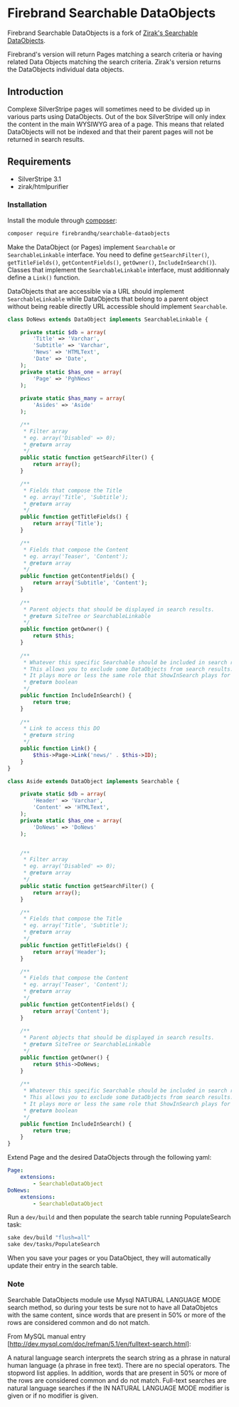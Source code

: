 # Firebrand Searchable DataObjects

Firebrand Searchable DataObjects is a fork of [Zirak's Searchable DataObjects](https://github.com/g4b0/silverstripe-searchable-dataobjects).

Firebrand's version will return Pages matching a search criteria or having related Data Objects matching the search criteria. Zirak's version returns the DataObjects individual data objects.

## Introduction

Complexe SilverStripe pages will sometimes need to be divided up in various parts using DataObjects. Out of the box SilverStripe will only index the content in the main WYSIWYG area of a page. This means that related DataObjects will not be indexed and that their parent pages will not be returned in search results.

## Requirements

 * SilverStripe 3.1
 * zirak/htmlpurifier

### Installation

Install the module through [composer](http://getcomposer.org):

```bash
composer require firebrandhq/searchable-dataobjects
```

Make the DataObject (or Pages) implement `Searchable` or `SearchableLinkable` interface. You need to define `getSearchFilter()`, `getTitleFields()`, `getContentFields()`, `getOwner()`, `IncludeInSearch()`). Classes that implement the `SearchableLinkable` interface, must additionnaly define a `Link()` function.

DataObjects that are accessible via a URL should implement `SearchableLinkable` while DataObjects that belong to a parent object without being reable directly URL accessible should implement `Searchable`.

```php
class DoNews extends DataObject implements SearchableLinkable {

	private static $db = array(
		'Title' => 'Varchar',
		'Subtitle' => 'Varchar',
		'News' => 'HTMLText',
		'Date' => 'Date',
	);
	private static $has_one = array(
		'Page' => 'PghNews'
	);
	
	private static $has_many = array(
		'Asides' => 'Aside'
	);

	/**
	 * Filter array
	 * eg. array('Disabled' => 0);
	 * @return array
	 */
	public static function getSearchFilter() {
		return array();
	}

	/**
	 * Fields that compose the Title
	 * eg. array('Title', 'Subtitle');
	 * @return array
	 */
	public function getTitleFields() {
		return array('Title');
	}

	/**
	 * Fields that compose the Content
	 * eg. array('Teaser', 'Content');
	 * @return array
	 */
	public function getContentFields() {
		return array('Subtitle', 'Content');
	}
	
	/**
	 * Parent objects that should be displayed in search results.
	 * @return SiteTree or SearchableLinkable
	 */
	public function getOwner() {
		return $this;
	}
	
	/**
	 * Whatever this specific Searchable should be included in search results.
	 * This allows you to exclude some DataObjects from search results.
	 * It plays more or less the same role that ShowInSearch plays for SiteTree.
	 * @return boolean
	 */
	public function IncludeInSearch() {
		return true;
	}
	
	/**
	 * Link to access this DO
	 * @return string
	 */
	public function Link() {
		$this->Page->Link('news/' . $this->ID);
	}
}
```

```php
class Aside extends DataObject implements Searchable {

	private static $db = array(
		'Header' => 'Varchar',
		'Content' => 'HTMLText',
	);
	private static $has_one = array(
		'DoNews' => 'DoNews'
	);


	/**
	 * Filter array
	 * eg. array('Disabled' => 0);
	 * @return array
	 */
	public static function getSearchFilter() {
		return array();
	}

	/**
	 * Fields that compose the Title
	 * eg. array('Title', 'Subtitle');
	 * @return array
	 */
	public function getTitleFields() {
		return array('Header');
	}

	/**
	 * Fields that compose the Content
	 * eg. array('Teaser', 'Content');
	 * @return array
	 */
	public function getContentFields() {
		return array('Content');
	}
	
	/**
	 * Parent objects that should be displayed in search results.
	 * @return SiteTree or SearchableLinkable
	 */
	public function getOwner() {
		return $this->DoNews;
	}
	
	/**
	 * Whatever this specific Searchable should be included in search results.
	 * This allows you to exclude some DataObjects from search results.
	 * It plays more or less the same role that ShowInSearch plays for SiteTree.
	 * @return boolean
	 */
	public function IncludeInSearch() {
		return true;
	}
}
```


Extend Page and the desired DataObjects through the following yaml:

```YAML
Page:
	extensions:
		- SearchableDataObject
DoNews:
	extensions:
		- SearchableDataObject
```

Run a `dev/build` and then populate the search table running PopulateSearch task:

```bash
sake dev/build "flush=all"
sake dev/tasks/PopulateSearch
```

When you save your pages or you DataObject, they will automatically update their entry in the search table.

### Note

Searchable DataObjects module use Mysql NATURAL LANGUAGE MODE search method, so during your tests be sure not to have all DataObjetcs
with the same content, since words that are present in 50% or more of the rows are considered common and do not match.

From MySQL manual entry [http://dev.mysql.com/doc/refman/5.1/en/fulltext-search.html]:

A natural language search interprets the search string as a phrase in natural human language (a phrase in free text). There are no special operators.
The stopword list applies. In addition, words that are present in 50% or more of the rows are considered common and do not match. 
Full-text searches are natural language searches if the IN NATURAL LANGUAGE MODE modifier is given or if no modifier is given.
